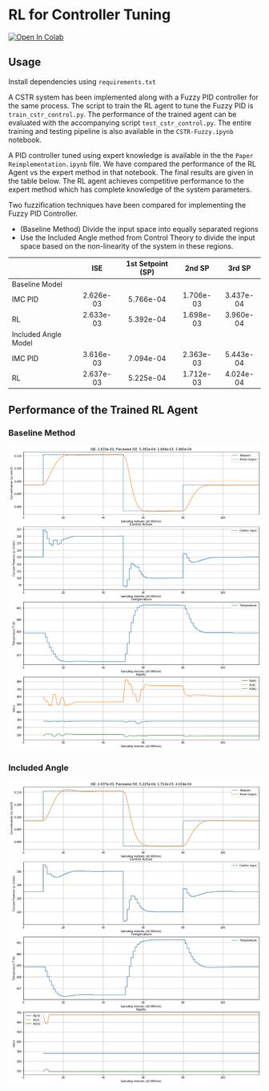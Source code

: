 # RL for Controller Tuning

[![Open In Colab](https://colab.research.google.com/assets/colab-badge.svg)](https://colab.research.google.com/github/shivakanthsujit/RL-for-Controller-Tuning/blob/master/CSTR-Fuzzy.ipynb)

## Usage

Install dependencies using `requirements.txt`

A CSTR system has been implemented along with a Fuzzy PID controller for the same process. The script to train the RL agent to tune the Fuzzy PID is `train_cstr_control.py`. The performance of the trained agent can be evaluated with the accompanying script `test_cstr_control.py`. The entire training and testing pipeline is also available in the `CSTR-Fuzzy.ipynb` notebook.

A PID controller tuned using expert knowledge is available in the the `Paper Reimplementation.ipynb` file. We have compared the performance of the RL Agent vs the expert method in that notebook. The final results are given in the table below. The RL agent achieves competitive performance to the expert method which has complete knowledge of the system parameters.

Two fuzzification techniques have been compared for implementing the Fuzzy PID Controller.

* (Baseline Method) Divide the input space into equally separated regions
* Use the Included Angle method from Control Theory to divide the input space based on the non-linearity of the system in these regions.

|                      |    ISE    | 1st Setpoint (SP) |   2nd SP  |   3rd SP  |
|----------------------|:---------:|:-----------------:|:---------:|:---------:|
| Baseline Model       |           |                   |           |           |
| IMC PID              | 2.626e-03 |     5.766e-04     | 1.706e-03 | 3.437e-04 |
| RL                   | 2.633e-03 |     5.392e-04     | 1.698e-03 | 3.960e-04 |
| Included Angle Model |           |                   |           |           |
| IMC PID              | 3.616e-03 |     7.094e-04     | 2.363e-03 | 5.443e-04 |
| RL                   | 2.637e-03 |     5.225e-04     | 1.712e-03 | 4.024e-04 |

## Performance of the Trained RL Agent

### Baseline Method

![Baseline Method](assets/Performance1.jpg)

### Included Angle

![Included Angle](assets/Performance2.jpg)
